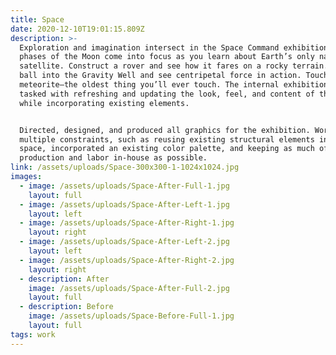 ```yaml
---
title: Space
date: 2020-12-10T19:01:15.809Z
description: >-
  Exploration and imagination intersect in the Space Command exhibition. The
  phases of the Moon come into focus as you learn about Earth’s only natural
  satellite. Construct a rover and see how it fares on a rocky terrain. Spin a
  ball into the Gravity Well and see centripetal force in action. Touch the
  meteorite—the oldest thing you’ll ever touch. The internal exhibition team was
  tasked with refreshing and updating the look, feel, and content of the exhibit
  while incorporating existing elements. 


  Directed, designed, and produced all graphics for the exhibition. Work within
  multiple constraints, such as reusing existing structural elements in the
  space, incorporated an existing color palette, and keeping as much of the
  production and labor in-house as possible.
link: /assets/uploads/Space-300x300-1-1024x1024.jpg
images:
  - image: /assets/uploads/Space-After-Full-1.jpg
    layout: full
  - image: /assets/uploads/Space-After-Left-1.jpg
    layout: left
  - image: /assets/uploads/Space-After-Right-1.jpg
    layout: right
  - image: /assets/uploads/Space-After-Left-2.jpg
    layout: left
  - image: /assets/uploads/Space-After-Right-2.jpg
    layout: right
  - description: After
    image: /assets/uploads/Space-After-Full-2.jpg
    layout: full
  - description: Before
    image: /assets/uploads/Space-Before-Full-1.jpg
    layout: full
tags: work
---
```


